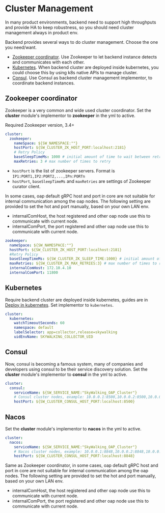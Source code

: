 # Cluster Management
In many product environments, backend need to support high throughputs and provide HA to keep robustness,
so you should need cluster management always in product env.
 
Backend provides several ways to do cluster management. Choose the one you need/want.

- [Zookeeper coordinator](#zookeeper-coordinator). Use Zookeeper to let backend instance detects and communicates
with each other.
- [Kubernetes](#kubernetes). When backend cluster are deployed inside kubernetes, you could choose this
by using k8s native APIs to manage cluster.
- [Consul](#consul). Use Consul as backend cluster management implementor, to coordinate backend instances.


## Zookeeper coordinator
Zookeeper is a very common and wide used cluster coordinator. Set the **cluster** module's implementor
to **zookeeper** in the yml to active. 

Required Zookeeper version, 3.4+

```yaml
cluster:
  zookeeper:
    nameSpace: ${SW_NAMESPACE:""}
    hostPort: ${SW_CLUSTER_ZK_HOST_PORT:localhost:2181}
    # Retry Policy
    baseSleepTimeMs: 1000 # initial amount of time to wait between retries
    maxRetries: 3 # max number of times to retry
```

- `hostPort` is the list of zookeeper servers. Format is `IP1:PORT1,IP2:PORT2,...,IPn:PORTn`
- `hostPort`, `baseSleepTimeMs` and `maxRetries` are settings of Zookeeper curator client.

In some cases, oap default gRPC host and port in core are not suitable for internal communication among the oap nodes.
The following setting are provided to set the hot and port manually, based on your own LAN env.
- internalComHost, the host registered and other oap node use this to communicate with current node.
- internalComPort, the port registered and other oap node use this to communicate with current node.

```yaml
zookeeper:
  nameSpace: ${SW_NAMESPACE:""}
  hostPort: ${SW_CLUSTER_ZK_HOST_PORT:localhost:2181}
  #Retry Policy
  baseSleepTimeMs: ${SW_CLUSTER_ZK_SLEEP_TIME:1000} # initial amount of time to wait between retries
  maxRetries: ${SW_CLUSTER_ZK_MAX_RETRIES:3} # max number of times to retry
  internalComHost: 172.10.4.10
  internalComPort: 11800
``` 


## Kubernetes
Require backend cluster are deployed inside kubernetes, guides are in [Deploy in kubernetes](backend-k8s.md).
Set implementor to `kubernetes`.

```yaml
cluster:
  kubernetes:
    watchTimeoutSeconds: 60
    namespace: default
    labelSelector: app=collector,release=skywalking
    uidEnvName: SKYWALKING_COLLECTOR_UID
```

## Consul
Now, consul is becoming a famous system, many of companies and developers using consul to be 
their service discovery solution. Set the **cluster** module's implementor to **consul** in 
the yml to active. 

```yaml
cluster:
  consul:
    serviceName: ${SW_SERVICE_NAME:"SkyWalking_OAP_Cluster"}
    # Consul cluster nodes, example: 10.0.0.1:8500,10.0.0.2:8500,10.0.0.3:8500
    hostPort: ${SW_CLUSTER_CONSUL_HOST_PORT:localhost:8500}
```

## Nacos
Set the **cluster** module's implementor to **nacos** in 
the yml to active. 

```yaml
cluster:
  nacos:
    serviceName: ${SW_SERVICE_NAME:"SkyWalking_OAP_Cluster"}
    # Nacos cluster nodes, example: 10.0.0.1:8848,10.0.0.2:8848,10.0.0.3:8848
    hostPort: ${SW_CLUSTER_CONSUL_HOST_PORT:localhost:8848}
```

Same as Zookeeper coordinator,
in some cases, oap default gRPC host and port in core are not suitable for internal communication among the oap nodes.
The following setting are provided to set the hot and port manually, based on your own LAN env.
- internalComHost, the host registered and other oap node use this to communicate with current node.
- internalComPort, the port registered and other oap node use this to communicate with current node.